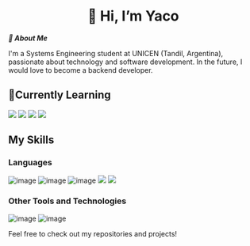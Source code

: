 
<h1 align="center" >
  👋 Hi, I’m Yaco
</h1>


**_🪪 About Me_** 

I'm a Systems Engineering student at UNICEN (Tandil, Argentina), passionate about technology and software development. 
In the future, I would love to become a backend developer. 


## 🌱Currently Learning

<img src="https://img.shields.io/badge/typescript-%23007ACC.svg?style=for-the-badge&logo=typescript&logoColor=white"> <img src="https://img.shields.io/badge/NPM-%23CB3837.svg?style=for-the-badge&logo=npm&logoColor=white"> <img src="https://img.shields.io/badge/node.js-6DA55F?style=for-the-badge&logo=node.js&logoColor=white"> <img src= "https://img.shields.io/badge/c++-%2300599C.svg?style=for-the-badge&logo=c%2B%2B&logoColor=white">



## My Skills
### Languages
![image](https://github.com/user-attachments/assets/e9af7910-9fcd-45c9-8d27-feec2b1e99d8) ![image](https://github.com/user-attachments/assets/2163640c-5e38-41b0-8641-1e2e2e541da2) ![image](https://github.com/user-attachments/assets/8be6791f-a39e-46b8-a6a8-b3521e490e18) <img src="https://img.shields.io/badge/tailwindcss-%2338B2AC.svg?style=for-the-badge&logo=tailwind-css&logoColor=white"> 
<img src="https://img.shields.io/badge/java-%23ED8B00.svg?style=for-the-badge&logo=openjdk&logoColor=white"> 


### Other Tools and Technologies
![image](https://github.com/user-attachments/assets/d1c9bc83-7c46-4f72-8f43-791d2e2ded6f) ![image](https://github.com/user-attachments/assets/2d61d415-468a-4b7e-aa65-f708d9def0e1)




Feel free to check out my repositories and projects!

<!---
Yaco10/Yaco10 is a ✨ special ✨ repository because its `README.md` (this file) appears on your GitHub profile.
You can click the Preview link to take a look at your changes.
--->
